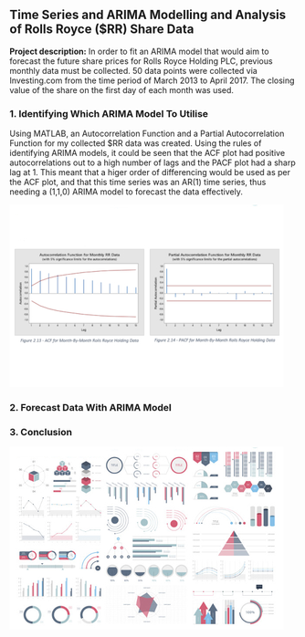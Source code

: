 ## Time Series and ARIMA Modelling and Analysis of Rolls Royce ($RR) Share Data

**Project description:** In order to fit an ARIMA model that would aim to forecast the future share prices for Rolls Royce Holding PLC, previous monthly data must be collected. 50 data points were collected via Investing.com from the time period of March 2013 to April 2017. The closing value of the share on the first day of each month was used.

### 1. Identifying Which ARIMA Model To Utilise

Using MATLAB, an Autocorrelation Function and a Partial Autocorrelation Function for my collected $RR data was created. Using the rules of identifying ARIMA models, it could be seen that the ACF plot had positive autocorrelations out to a high number of lags and the PACF plot had a sharp lag at 1. This meant that a higer order of differencing would be used as per the ACF plot, and that this time series was an AR(1) time series, thus needing a (1,1,0) ARIMA model to forecast the data effectively.

<img src="images/dummy_thumbnailACFPACF.jpg?raw=true"/>

### 2. Forecast Data With ARIMA Model


### 3. Conclusion

<img src="images/dummy_thumbnail.jpg?raw=true"/>


